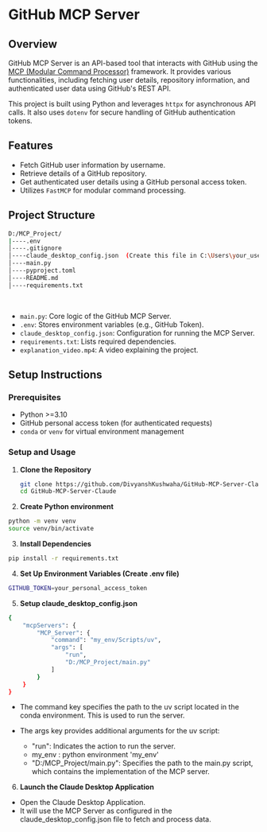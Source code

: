 # GitHub MCP Server

## Overview

GitHub MCP Server is an API-based tool that interacts with GitHub using the [MCP (Modular Command Processor)](https://github.com/mcp-framework) framework. It provides various functionalities, including fetching user details, repository information, and authenticated user data using GitHub's REST API.

This project is built using Python and leverages `httpx` for asynchronous API calls. It also uses `dotenv` for secure handling of GitHub authentication tokens.

## Features

- Fetch GitHub user information by username.
- Retrieve details of a GitHub repository.
- Get authenticated user details using a GitHub personal access token.
- Utilizes `FastMCP` for modular command processing.

## Project Structure
```bash
D:/MCP_Project/ 
|----.env
│----.gitignore
│----claude_desktop_config.json  (Create this file in C:\Users\your_username\AppData\Roaming\Claude\)
│----main.py
│----pyproject.toml
│----README.md
│----requirements.txt
```

<br>

- `main.py`: Core logic of the GitHub MCP Server.
- `.env`: Stores environment variables (e.g., GitHub Token).
- `claude_desktop_config.json`: Configuration for running the MCP Server.
- `requirements.txt`: Lists required dependencies.
- `explanation_video.mp4`: A video explaining the project.

## Setup Instructions

### Prerequisites

- Python >=3.10
- GitHub personal access token (for authenticated requests)
- `conda` or `venv` for virtual environment management

### Setup and Usage

1. **Clone the Repository**
   ```bash
   git clone https://github.com/DivyanshKushwaha/GitHub-MCP-Server-Claude.git
   cd GitHub-MCP-Server-Claude
   ```
2. **Create Python environment**
```bash 
python -m venv venv
source venv/bin/activate  
```

3. **Install Dependencies**
```bash
pip install -r requirements.txt
```

4. **Set Up Environment Variables (Create .env file)**
```bash
GITHUB_TOKEN=your_personal_access_token
```

5. **Setup claude_desktop_config.json**

```bash
{
    "mcpServers": {
        "MCP_Server": {
            "command": "my_env/Scripts/uv",
            "args": [
                "run",
                "D:/MCP_Project/main.py"
            ]
        }
    }
}
```

- The command key specifies the path to the uv script located in the conda environment. This is used to run the server.

- The args key provides additional arguments for the uv script:

    - "run": Indicates the action to run the server.
    - my_env : python environment 'my_env'
    - "D:/MCP_Project/main.py": Specifies the path to the main.py script, which contains the implementation of the MCP server.


6. **Launch the Claude Desktop Application**
- Open the Claude Desktop Application. 
- It will use the MCP Server as configured in the claude_desktop_config.json file to fetch and process data.